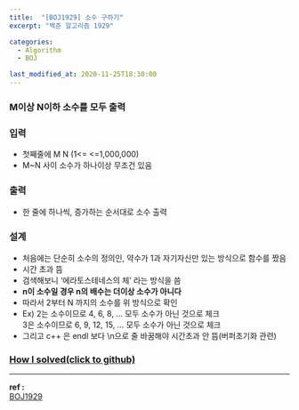 ```yaml
---
title:  "[BOJ1929] 소수 구하기"
excerpt: "백준 알고리즘 1929"

categories:
  - Algorithm
  - BOJ

last_modified_at: 2020-11-25T18:30:00
---
```


### M이상 N이하 소수를 모두 출력

### 입력
- 첫째줄에 M N (1<= <=1,000,000)
- M~N 사이 소수가 하나이상 무조건 있음

### 출력
- 한 줄에 하나씩, 증가하는 순서대로 소수 출력

### 설계
- 처음에는 단순히 소수의 정의인, 약수가 1과 자기자신만 있는 방식으로 함수를 짰음
- 시간 초과 뜸
- 검색해보니 ‘에라토스테네스의 체’ 라는 방식을 씀
- **n이 소수일 경우 n의 배수는 더이상 소수가 아니다**
- 따라서 2부터 N 까지의 소수를 위 방식으로 확인
- Ex) 2는 소수이므로 4, 6, 8, … 모두 소수가 아닌 것으로 체크  
3은 소수이므로 6, 9, 12, 15, … 모두 소수가 아닌 것으로 체크
- 그리고 c++ 은 endl 보다 \n으로 줄 바꿈해야 시간초과 안 뜸(버퍼초기화 관련)

### [How I solved(click to github)](https://github.com/mindflip/Algorithm_BOJ/blob/master/boj1929.cpp)

----
**ref :**  
[BOJ1929](https://www.acmicpc.net/problem/1929)
